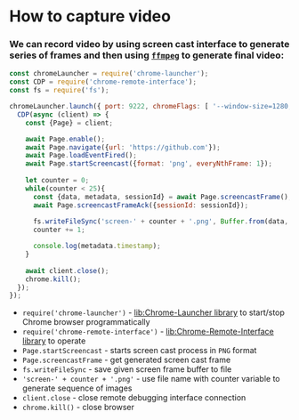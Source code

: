 # How to capture video

### We can record video by using screen cast interface to generate series of frames and then using [`ffmpeg`](/ffmpeg) to generate final video:

```js
const chromeLauncher = require('chrome-launcher');
const CDP = require('chrome-remote-interface');
const fs = require('fs');

chromeLauncher.launch({ port: 9222, chromeFlags: [ '--window-size=1280,720', '--headless' ] }).then(function(chrome) {
  CDP(async (client) => {
    const {Page} = client;

    await Page.enable();
    await Page.navigate({url: 'https://github.com'});
    await Page.loadEventFired();
    await Page.startScreencast({format: 'png', everyNthFrame: 1});
    
    let counter = 0;
    while(counter < 25){
      const {data, metadata, sessionId} = await Page.screencastFrame();
      await Page.screencastFrameAck({sessionId: sessionId});
      
      fs.writeFileSync('screen-' + counter + '.png', Buffer.from(data, 'base64'));
      counter += 1;

      console.log(metadata.timestamp);
    }
    
    await client.close();
    chrome.kill();
  });
});

```

- `require('chrome-launcher')` - [lib:Chrome-Launcher library](/chrome-headless/how-to-install-chrome-launcher-library) to start/stop Chrome browser programmatically
- `require('chrome-remote-interface')` - [lib:Chrome-Remote-Interface library](/chrome-headless/how-to-install-chrome-remote-interface) to operate
- `Page.startScreencast` - starts screen cast process in `PNG` format
- `Page.screencastFrame` - get generated screen cast frame
- `fs.writeFileSync` - save given screen frame buffer to file
- `'screen-' + counter + '.png'` - use file name with counter variable to generate sequence of images
- `client.close` - close remote debugging interface connection
- `chrome.kill()` - close browser



